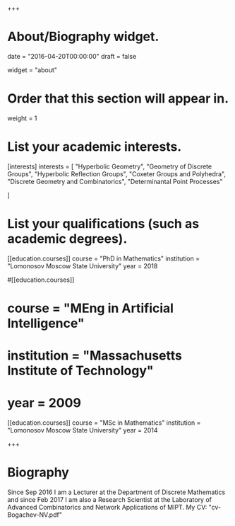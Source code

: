 +++
# About/Biography widget.

date = "2016-04-20T00:00:00"
draft = false

widget = "about"

# Order that this section will appear in.
weight = 1

# List your academic interests.
[interests]
  interests = [
    "Hyperbolic Geometry",
    "Geometry of Discrete Groups",
    "Hyperbolic Reflection Groups",
    "Coxeter Groups and Polyhedra",
    "Discrete Geometry and Combinatorics",
    "Determinantal Point Processes"

  ]

# List your qualifications (such as academic degrees).
[[education.courses]]
  course = "PhD in Mathematics"
  institution = "Lomonosov Moscow State University"
  year = 2018

#[[education.courses]]
#  course = "MEng in Artificial Intelligence"
#  institution = "Massachusetts Institute of Technology"
#  year = 2009

[[education.courses]]
  course = "MSc in Mathematics"
  institution = "Lomonosov Moscow State University"
  year = 2014
 
+++

# Biography


Since Sep 2016 I am a Lecturer at the Department of Discrete Mathematics and since Feb 2017 I am also 
a Research Scientist at the Laboratory of Advanced Combinatorics and Network Applications of MIPT. My CV:
"cv-Bogachev-NV.pdf"


